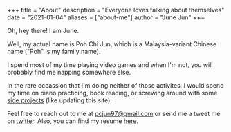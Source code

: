 +++
title = "About"
description = "Everyone loves talking about themselves"
date = "2021-01-04"
aliases = ["about-me"]
author = "June Jun"
+++

Oh, hey there!
I am June.

Well, my actual name is Poh Chi Jun, which is a Malaysia-variant Chinese name
("Poh" is my family name).

I spend most of my time playing video games
and when I'm not, you will probably find me napping somewhere else.

In the rare occassion that I'm doing neither of those activites,
I would spend my time on piano practicing, book reading,
or screwing around with some [side projects](https://github.com/pcjun97)
(like updating this site).

Feel free to reach out to me at <pcjun97@gmail.com>
or send me a tweet me on [twitter](https://twitter.com/pcjun97).
Also, you can find my resume [here](https://drive.google.com/file/d/1pXgO7HZYTkdBzGiWOW7gv5Hlf6eEPpNE).
